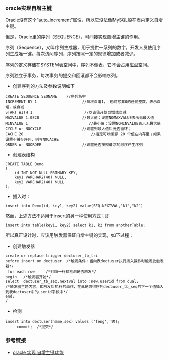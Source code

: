 ### oracle实现自增主键

Oracle没有这个”auto_increment”属性，所以它没法像MySQL般在表内定义自增主键。

但是，Oracle里的序列（SEQUENCE），可间接实现自增主键的作用。

 

序列（Sequence），又叫序列生成器，用于提供一系列的数字，开发人员使用序列生成唯一键。每次访问序列，序列按照一定的规律增加或者减少。

序列的定义存储在SYSTEM表空间中，序列不像表，它不会占用磁盘空间。

序列独立于事务，每次事务的提交和回滚都不会影响序列。

- 创建序列的方法及参数说明如下

```
CREATE SEQUENCE SEQNAME    //序列名字
INCREMENT BY 1                    //每次自增1， 也可写非0的任何整数，表示自增，或自减
START WITH 1                       //以该值开始自增或自减
MAXVALUE 1.0E20                   //最大值；设置NOMAXVALUE表示无最大值
MINVALUE 1                           //最小值；设置NOMINVALUE表示无最大值
CYCLE or NOCYCLE                  //设置到最大值后是否循环；
CACHE 20                              //指定可以缓存 20 个值在内存里；如果设置不缓存序列，则写NOCACHE
ORDER or NOORDER                  //设置是否按照请求的顺序产生序列
```

- 创建表结构

```
CREATE TABLE Demo  
(  
    id INT NOT NULL PRIMARY KEY,  
    key1 VARCHAR2(40) NULL,  
    key2 VARCHAR2(40) NULL  
);  
```

- 插入时：

```
insert into Demo(id, key1, key2) value(SEQ.NEXTVAL,"k1","k2") 
```

然而，上述方法不适用于insert的另一种使用方式；即

```
insert into table(key1, key2) select k1, k2 from anotherTable; 
```

所以真正设计时，应该用触发器保证自增主键的实现，如下过程：

- 创建触发器

```
create or replace trigger dectuser_tb_tri
before insert on dectuser  /*触发条件：当向表dectuser执行插入操作时触发此触发器*/
 for each row     /*对每一行都检测是否触发*/
begin   /*触发器开始*/
select  dectuser_tb_seq.nextval into :new.userid from dual;
/*触发器主题内容，即触发后执行的动作，在此是取得序列dectuser_tb_seq的下一个值插入到表dectuser中的userid字段中*/
end;
/
```

- 检测

```
insert into dectuser(name,sex) values ('feng','男);    
     commit;  /*提交*/   
```





### 参考链接

- [oracle 实现 自增主键功能](https://www.cnblogs.com/sharpest/p/10160370.html)